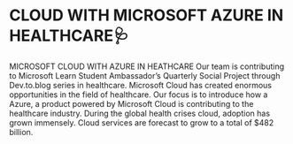 # CLOUD WITH MICROSOFT AZURE IN HEALTHCARE🩺
MICROSOFT CLOUD WITH AZURE IN HEATHCARE   Our team is contributing to Microsoft Learn Student Ambassador’s Quarterly Social Project through Dev.to.blog series in healthcare. Microsoft Cloud has created enormous opportunities in the field of healthcare. Our focus is to introduce how a Azure, a product powered by Microsoft Cloud is contributing to the healthcare industry. During the global health crises cloud, adoption has grown immensely. Cloud services are forecast to grow to a total of $482 billion. 
